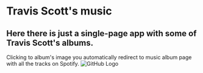 # Travis Scott's music

## Here there is just a single-page app with some of Travis Scott's albums. 
Clicking to album's image you automatically redirect to music album page with all the tracks on Spotify.
![GitHub Logo](/images/logo.png)
